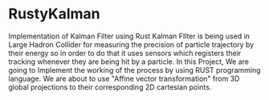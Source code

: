 # RustyKalman
Implementation of Kalman Filter using Rust
Kalman FIlter is being used in Large Hadron Collider for measuring the precision of particle trajectory by their energy so in order to do that it uses sensors which registers their tracking whenever they are being hit by a particle.
In this Project, We are going to Implement the working of the process by using RUST programming language.
We are about to use "Affine vector transformation" from 3D global projections to their corresponding 2D cartesian points.
